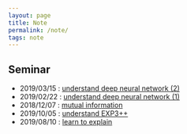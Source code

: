 ```yaml
---
layout: page
title: Note 
permalink: /note/
tags: note
---
```

## Seminar

* 2019/03/15 : <a href="{{ site.baseurl }}/pdf/seminar/understand_DNN2.pdf" class="blue">understand deep neural network (2)</a>
* 2019/02/22 : <a href="{{ site.baseurl }}/pdf/seminar/understand_DNN.pdf" class="blue">understand deep neural network (1)</a>
* 2018/12/07 : <a href="{{ site.baseurl }}/pdf/seminar/1207_mutual_information.pdf" class="blue">mutual information</a>
* 2019/10/05 : <a href="{{ site.baseurl }}/pdf/seminar/1005_EXP3++.pdf" class="blue">understand EXP3++</a>
* 2019/08/10 : <a href="{{ site.baseurl }}/pdf/seminar/0810_L2X.pdf" class="blue">learn to explain</a>






